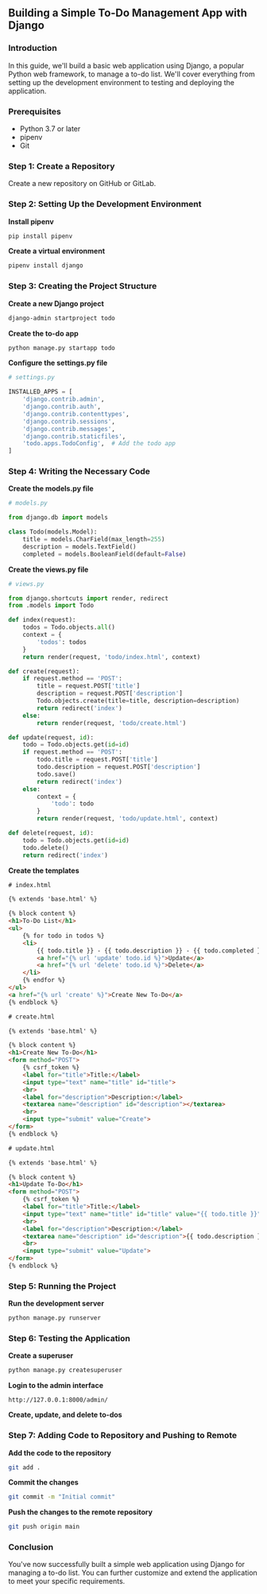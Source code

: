 ## Building a Simple To-Do Management App with Django

### Introduction

In this guide, we'll build a basic web application using Django, a popular Python web framework, to manage a to-do list. We'll cover everything from setting up the development environment to testing and deploying the application.

### Prerequisites

- Python 3.7 or later
- pipenv
- Git

### Step 1: Create a Repository

Create a new repository on GitHub or GitLab.

### Step 2: Setting Up the Development Environment

**Install pipenv**

```bash
pip install pipenv
```

**Create a virtual environment**

```bash
pipenv install django
```

### Step 3: Creating the Project Structure

**Create a new Django project**

```bash
django-admin startproject todo
```

**Create the to-do app**

```bash
python manage.py startapp todo
```

**Configure the settings.py file**

```python
# settings.py

INSTALLED_APPS = [
    'django.contrib.admin',
    'django.contrib.auth',
    'django.contrib.contenttypes',
    'django.contrib.sessions',
    'django.contrib.messages',
    'django.contrib.staticfiles',
    'todo.apps.TodoConfig',  # Add the todo app
]
```

### Step 4: Writing the Necessary Code

**Create the models.py file**

```python
# models.py

from django.db import models

class Todo(models.Model):
    title = models.CharField(max_length=255)
    description = models.TextField()
    completed = models.BooleanField(default=False)
```

**Create the views.py file**

```python
# views.py

from django.shortcuts import render, redirect
from .models import Todo

def index(request):
    todos = Todo.objects.all()
    context = {
        'todos': todos
    }
    return render(request, 'todo/index.html', context)

def create(request):
    if request.method == 'POST':
        title = request.POST['title']
        description = request.POST['description']
        Todo.objects.create(title=title, description=description)
        return redirect('index')
    else:
        return render(request, 'todo/create.html')

def update(request, id):
    todo = Todo.objects.get(id=id)
    if request.method == 'POST':
        todo.title = request.POST['title']
        todo.description = request.POST['description']
        todo.save()
        return redirect('index')
    else:
        context = {
            'todo': todo
        }
        return render(request, 'todo/update.html', context)

def delete(request, id):
    todo = Todo.objects.get(id=id)
    todo.delete()
    return redirect('index')
```

**Create the templates**

```html
# index.html

{% extends 'base.html' %}

{% block content %}
<h1>To-Do List</h1>
<ul>
    {% for todo in todos %}
    <li>
        {{ todo.title }} - {{ todo.description }} - {{ todo.completed }}
        <a href="{% url 'update' todo.id %}">Update</a>
        <a href="{% url 'delete' todo.id %}">Delete</a>
    </li>
    {% endfor %}
</ul>
<a href="{% url 'create' %}">Create New To-Do</a>
{% endblock %}

# create.html

{% extends 'base.html' %}

{% block content %}
<h1>Create New To-Do</h1>
<form method="POST">
    {% csrf_token %}
    <label for="title">Title:</label>
    <input type="text" name="title" id="title">
    <br>
    <label for="description">Description:</label>
    <textarea name="description" id="description"></textarea>
    <br>
    <input type="submit" value="Create">
</form>
{% endblock %}

# update.html

{% extends 'base.html' %}

{% block content %}
<h1>Update To-Do</h1>
<form method="POST">
    {% csrf_token %}
    <label for="title">Title:</label>
    <input type="text" name="title" id="title" value="{{ todo.title }}">
    <br>
    <label for="description">Description:</label>
    <textarea name="description" id="description">{{ todo.description }}</textarea>
    <br>
    <input type="submit" value="Update">
</form>
{% endblock %}
```

### Step 5: Running the Project

**Run the development server**

```bash
python manage.py runserver
```

### Step 6: Testing the Application

**Create a superuser**

```bash
python manage.py createsuperuser
```

**Login to the admin interface**

```
http://127.0.0.1:8000/admin/
```

**Create, update, and delete to-dos**

### Step 7: Adding Code to Repository and Pushing to Remote

**Add the code to the repository**

```bash
git add .
```

**Commit the changes**

```bash
git commit -m "Initial commit"
```

**Push the changes to the remote repository**

```bash
git push origin main
```

### Conclusion

You've now successfully built a simple web application using Django for managing a to-do list. You can further customize and extend the application to meet your specific requirements.